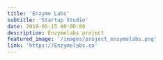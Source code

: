 ```yaml
---
title: 'Enzyme Labs'
subtitle: 'Startup Studio'
date: 2019-05-15 00:00:00
description: Enzymelabs project
featured_image: '/images/project_enzymelabs.png'
link: 'https://Enzymelabs.co'
---
```

